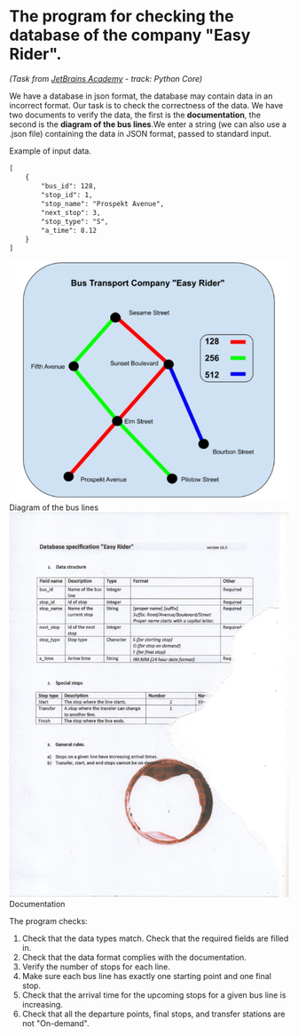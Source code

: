 # The program for checking the database of the company "Easy Rider".
_(Task from [JetBrains Academy](https://hyperskill.org "JetBrains Academy") - track: Python Core)_

We have a database in json format, the database may contain data in an incorrect format. Our task is to check the
correctness of the data. We have two documents to verify the data, the first is the **documentation**, the second is
the **diagram of the bus lines**.We enter a string (we can also use a .json file) containing the data in JSON format,
passed to standard input.

Example of input data.
```
[
    {
        "bus_id": 128,
        "stop_id": 1,
        "stop_name": "Prospekt Avenue",
        "next_stop": 3,
        "stop_type": "S",
        "a_time": 8.12
    }
]
```

![diagram of the bus lines](img/Diagram_of_the_bus_line.jpg)
Diagram of the bus lines
![documentation](img/Documentation.jpg)
Documentation

The program checks:
1. Check that the data types match. Check that the required fields are filled in.
2. Check that the data format complies with the documentation.
3. Verify the number of stops for each line.
4. Make sure each bus line has exactly one starting point and one final stop.
5. Check that the arrival time for the upcoming stops for a given bus line is increasing.
6. Check that all the departure points, final stops, and transfer stations are not "On-demand".
